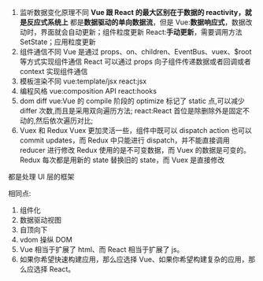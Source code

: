 1. 监听数据变化原理不同
   **Vue 跟 React 的最大区别在于数据的 reactivity，就是反应式系统上**
   都是**数据驱动的单向数据流**，但是
   Vue:**数据响应式**，数据改动时，界面就会自动更新；组件粒度更新
   React:**手动更新**，需要调用方法 SetState；应用粒度更新
2. 组件通信不同
   Vue 是通过 props、on、children、EventBus、vuex、$root 等方式实现组件通信
   React 可以通过 props 向子组件传递数据或者回调或者 context 实现组件通信
3. 模板渲染不同
   vue:template/jsx
   react:jsx
4. 编程风格
   vue:composition API
   react:hooks
5. dom diff
   vue:Vue 的 compile 阶段的 optimize 标记了 static 点,可以减少 differ 次数,而且是采用双向遍历方法;
   react:React 首位是除删除外是固定不动的,然后依次遍历对比;
6. Vuex 和 Redux
   Vuex 更加灵活一些，组件中既可以 dispatch action 也可以 commit updates，而 Redux 中只能进行 dispatch，并不能直接调用 reducer 进行修改
   Redux 使用的是不可变数据，而 Vuex 的数据是可变的。Redux 每次都是用新的 state 替换旧的 state，而 Vuex 是直接修改

都是处理 UI 层的框架

相同点:

1. 组件化
2. 数据驱动视图
3. 自顶向下
4. vdom 操纵 DOM
5. Vue 相当于扩展了 html、而 React 相当于扩展了 js。
6. 如果你希望快速构建应用，那么应选择 Vue、如果你希望构建复杂的应用，那么应选择 React。

